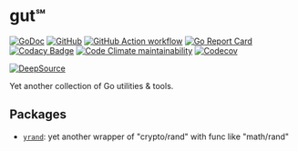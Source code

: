 # gut℠

[![GoDoc](https://godoc.org/github.com/an63/gut?status.svg)](https://godoc.org/github.com/an63/gut)
[![GitHub](https://img.shields.io/github/license/an63/gut)](https://github.com/an63/gut/blob/master/LICENSE)
[![GitHub Action workflow](https://github.com/an63/gut/workflows/build/badge.svg)](https://github.com/an63/gut/actions?workflow=build)
[![Go Report Card](https://goreportcard.com/badge/github.com/an63/gut)](https://goreportcard.com/report/github.com/an63/gut)
[![Codacy Badge](https://api.codacy.com/project/badge/Grade/f70fcc271c3e4785a3dfb87739a44cd0)](https://www.codacy.com/manual/an9an63/gut)
[![Code Climate maintainability](https://img.shields.io/codeclimate/maintainability-percentage/an63/gut)](https://codeclimate.com/github/an63/gut)
[![Codecov](https://img.shields.io/codecov/c/gh/an63/gut)](https://codecov.io/gh/an63/gut)

[![DeepSource](https://static.deepsource.io/deepsource-badge-light.svg)](https://deepsource.io/gh/an63/gut/?ref=repository-badge)

Yet another collection of Go utilities & tools.

## Packages

-   [`yrand`](https://godoc.org/github.com/an63/gut/yrand): yet another wrapper of "crypto/rand" with func like "math/rand"
